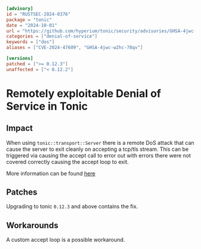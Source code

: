 ```toml
[advisory]
id = "RUSTSEC-2024-0376"
package = "tonic"
date = "2024-10-01"
url = "https://github.com/hyperium/tonic/security/advisories/GHSA-4jwc-w2hc-78qv"
categories = ["denial-of-service"]
keywords = ["dos"]
aliases = ["CVE-2024-47609", "GHSA-4jwc-w2hc-78qv"]

[versions]
patched = [">= 0.12.3"]
unaffected = ["< 0.12.2"]
```

# Remotely exploitable Denial of Service in Tonic

## Impact

When using `tonic::transport::Server` there is a remote DoS attack that can cause the server to exit cleanly on accepting a tcp/tls stream. This can be triggered via causing the accept call to error out with errors there were not covered correctly causing the accept loop to exit. 

More information can be found [here](https://github.com/hyperium/tonic/issues/1897)

## Patches

Upgrading to tonic `0.12.3` and above contains the fix. 

## Workarounds

A custom accept loop is a possible workaround.

